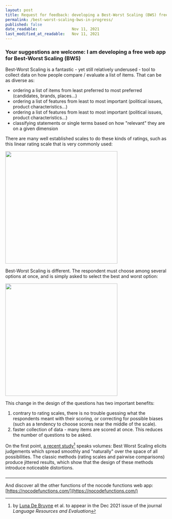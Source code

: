 ```yaml
---
layout: post
title: Request for feedback: developing a Best-Worst Scaling (BWS) free web app for any researcher to use 
permalink: /best-worst-scaling-bws-in-progress/
published: false
date_readable:               Nov 11, 2021
last_modified_at_readable:   Nov 11, 2021
---
```


### Your suggestions are welcome: I am developing a free web app for Best-Worst Scaling (BWS)

Best-Worst Scaling is a fantastic - yet still relatively underused - tool to collect data on how people compare / evaluate a list of items. That can be as diverse as:

- ordering a list of items from least preferred to most preferred (candidates, brands, places...)
- ordering a list of features from least to most important (political issues, product characteristics...)
- ordering a list of features from least to most important (political issues, product characteristics...)
- classifying statements or single terms based on how "relevant" they are on a given dimension 

There are many well established scales to do these kinds of ratings, such as this linear rating scale that is very commonly used:

<img src="https://user-images.githubusercontent.com/1244100/141346470-14a43c76-3dd1-411c-8001-b65839618307.png" width="350">

Best-Worst Scaling is different. The respondent must choose among several options at once, and is simply asked to select the best and worst option:

<img src="https://user-images.githubusercontent.com/1244100/141345964-4622087f-19fc-4402-98d0-a6f623065129.png" width="350">

This change in the design of the questions has two important benefits:

1. contrary to rating scales, there is no trouble guessing what the respondents meant with their scoring, or correcting for possible biases (such as a tendency to choose scores near the middle of the scale).
2. faster collection of data - many items are scored at once. This reduces the number of questions to be asked.

On the first point, [a recent study](https://link.springer.com/article/10.1007%2Fs10579-020-09524-2)[^1] speaks volumes: Best Worst Scaling elicits judgements which spread smoothly and "naturally" over the space of all possibilities.
The classic methods (rating scales and pairwise comparisons) produce jittered results, which show that the design of these methods introduce noticeable distortions.

### 

------
And discover all the other functions of the nocode functions web app: [https://nocodefunctions.com/](https://nocodefunctions.com/)

[^1]: by [Luna De Bruyne](https://research.flw.ugent.be/en/luna.debruyne) et al. to appear in the Dec 2021 issue of the journal _Language Resources and Evaluation_
